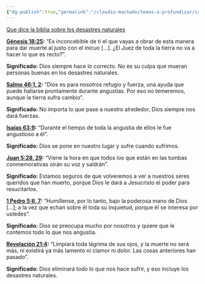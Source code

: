 ```yaml
---
{"dg-publish":true,"permalink":"/claudio-machado/temas-a-profundizar/consuelo/textos-biblicos-para-consolar/"}
---
```


[Que dice la biblia sobre los desastres naturales](https://wol.jw.org/es/wol/d/r4/lp-s/502019177)

[**Génesis 18:25**](https://wol.jw.org/es/wol/bc/r4/lp-s/502019177/16/0)**:** “Es inconcebible de ti el que vayas a obrar de esta manera para dar muerte al justo con el inicuo \[...\]. ¿El Juez de toda la tierra no va a hacer lo que es recto?”.

**Significado:** Dios siempre hace lo correcto. No es su culpa que mueran personas buenas en los desastres naturales.

[**Salmo 46:1, 2**](https://wol.jw.org/es/wol/bc/r4/lp-s/502019177/17/0)**:** “Dios es para nosotros refugio y fuerza, una ayuda que puede hallarse prontamente durante angustias. Por eso no temeremos, aunque la tierra sufra cambio”.

**Significado:** No importa lo que pase a nuestro alrededor, Dios siempre nos dará fuerzas.

[**Isaías 63:9**](https://wol.jw.org/es/wol/bc/r4/lp-s/502019177/18/0)**:** “Durante el tiempo de toda la angustia de ellos le fue angustioso a él”.

**Significado:** Dios se pone en nuestro lugar y sufre cuando sufrimos.

[**Juan 5:28, 29**](https://wol.jw.org/es/wol/bc/r4/lp-s/502019177/19/0)**:** “Viene la hora en que todos los que están en las tumbas conmemorativas oirán su voz y saldrán”.

**Significado:** Estamos seguros de que volveremos a ver a nuestros seres queridos que han muerto, porque Dios le dará a Jesucristo el poder para resucitarlos.

[**1 Pedro 5:6, 7**](https://wol.jw.org/es/wol/bc/r4/lp-s/502019177/20/0)**:** “Humíllense, por lo tanto, bajo la poderosa mano de Dios \[...\]; a la vez que echan sobre él toda su inquietud, porque él se interesa por ustedes”.

**Significado:** Dios se preocupa mucho por nosotros y quiere que le contemos todo lo que nos angustia.

[**Revelación 21:4**](https://wol.jw.org/es/wol/bc/r4/lp-s/502019177/21/0)**:** “Limpiará toda lágrima de sus ojos, y la muerte no será más, ni existirá ya más lamento ni clamor ni dolor. Las cosas anteriores han pasado”.

**Significado:** Dios eliminará todo lo que nos hace sufrir, y eso incluye los desastres naturales.
